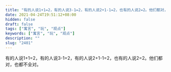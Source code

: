 ```yaml
---
title: "有的人说1+1=2，有的人说3-1=2，有的人说2+1-1=2，也有的人说2=2。他们都对，也都不全对。"
date: 2021-04-24T19:51:12+08:00
hidden: false
draft: false
tags: ["寓言", "玩", "观点"]
keywords: ["寓言", "玩", "观点"]
description: ""
slug: "2401"
---
```


有的人说1+1=2，有的人说3-1=2，有的人说2+1-1=2，也有的人说2=2。他们都对，也都不全对。